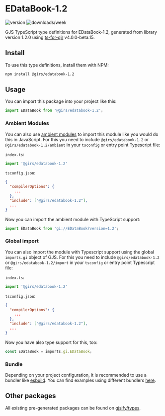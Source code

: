 
# EDataBook-1.2

![version](https://img.shields.io/npm/v/@girs/edatabook-1.2)
![downloads/week](https://img.shields.io/npm/dw/@girs/edatabook-1.2)


GJS TypeScript type definitions for EDataBook-1.2, generated from library version 1.2.0 using [ts-for-gir](https://github.com/gjsify/ts-for-gir) v4.0.0-beta.15.


## Install

To use this type definitions, install them with NPM:
```bash
npm install @girs/edatabook-1.2
```

## Usage

You can import this package into your project like this:
```ts
import EDataBook from '@girs/edatabook-1.2';
```

### Ambient Modules

You can also use [ambient modules](https://github.com/gjsify/ts-for-gir/tree/main/packages/cli#ambient-modules) to import this module like you would do this in JavaScript.
For this you need to include `@girs/edatabook-1.2` or `@girs/edatabook-1.2/ambient` in your `tsconfig` or entry point Typescript file:

`index.ts`:
```ts
import '@girs/edatabook-1.2'
```

`tsconfig.json`:
```json
{
  "compilerOptions": {
    ...
  },
  "include": ["@girs/edatabook-1.2"],
  ...
}
```

Now you can import the ambient module with TypeScript support: 

```ts
import EDataBook from 'gi://EDataBook?version=1.2';
```

### Global import

You can also import the module with Typescript support using the global `imports.gi` object of GJS.
For this you need to include `@girs/edatabook-1.2` or `@girs/edatabook-1.2/import` in your `tsconfig` or entry point Typescript file:

`index.ts`:
```ts
import '@girs/edatabook-1.2'
```

`tsconfig.json`:
```json
{
  "compilerOptions": {
    ...
  },
  "include": ["@girs/edatabook-1.2"],
  ...
}
```

Now you have also type support for this, too:

```ts
const EDataBook = imports.gi.EDataBook;
```

### Bundle

Depending on your project configuration, it is recommended to use a bundler like [esbuild](https://esbuild.github.io/). You can find examples using different bundlers [here](https://github.com/gjsify/ts-for-gir/tree/main/examples).

## Other packages

All existing pre-generated packages can be found on [gjsify/types](https://github.com/gjsify/types).


